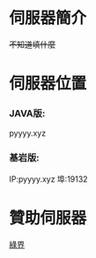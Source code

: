 # 伺服器簡介
~~不知道填什麼~~
# 伺服器位置
### JAVA版:
pyyyy.xyz
### 基岩版:
IP:pyyyy.xyz
埠:19132
# 贊助伺服器
[綠界](https://pyyyy.cashier.ecpay.com.tw)
